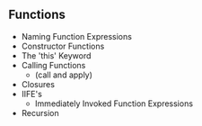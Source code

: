 ## Functions

- Naming Function Expressions
- Constructor Functions
- The 'this' Keyword
- Calling Functions
  - (call and apply)
- Closures
- IIFE's
  - Immediately Invoked Function Expressions
- Recursion
